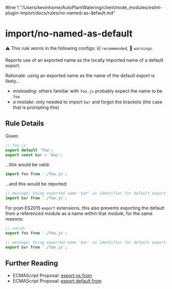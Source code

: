 #line 1 "/Users/kevinhome/AutoPlantWatering/client/node_modules/eslint-plugin-import/docs/rules/no-named-as-default.md"
# import/no-named-as-default

⚠️ This rule _warns_ in the following configs: ☑️ `recommended`, 🚸 `warnings`.

<!-- end auto-generated rule header -->

Reports use of an exported name as the locally imported name of a default export.

Rationale: using an exported name as the name of the default export is likely...

 - _misleading_: others familiar with `foo.js` probably expect the name to be `foo`
 - _a mistake_: only needed to import `bar` and forgot the brackets (the case that is prompting this)

## Rule Details

Given:

```js
// foo.js
export default 'foo';
export const bar = 'baz';
```

...this would be valid:

```js
import foo from './foo.js';
```

...and this would be reported:

```js
// message: Using exported name 'bar' as identifier for default export.
import bar from './foo.js';
```

For post-ES2015 `export` extensions, this also prevents exporting the default from a referenced module as a name within that module, for the same reasons:

```js
// valid:
export foo from './foo.js';

// message: Using exported name 'bar' as identifier for default export.
export bar from './foo.js';
```

## Further Reading

 - ECMAScript Proposal: [export ns from]
 - ECMAScript Proposal: [export default from]

[export ns from]: https://github.com/leebyron/ecmascript-export-ns-from
[export default from]: https://github.com/leebyron/ecmascript-export-default-from
